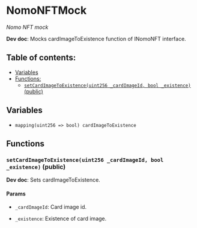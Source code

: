 # NomoNFTMock
*Nomo NFT mock*

**Dev doc**: Mocks cardImageToExistence function of INomoNFT interface.

## Table of contents:
- [Variables](#variables)
- [Functions:](#functions)
  - [`setCardImageToExistence(uint256 _cardImageId, bool _existence)` (public) ](#nomonftmock-setcardimagetoexistence-uint256-bool-)

## Variables <a name="variables"></a>
- `mapping(uint256 => bool) cardImageToExistence`

## Functions <a name="functions"></a>

### `setCardImageToExistence(uint256 _cardImageId, bool _existence)` (public) <a name="nomonftmock-setcardimagetoexistence-uint256-bool-"></a>

**Dev doc**: Sets cardImageToExistence.


#### Params
 - `_cardImageId`: Card image id.

 - `_existence`: Existence of card image.
